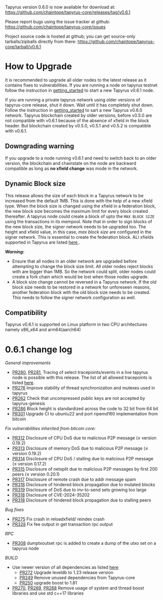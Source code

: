 Tapyrus version 0.6.0 is now available for download at:
https://github.com/chaintope/tapyrus-core/releases/tag/v0.6.1

Please report bugs using the issue tracker at github:
https://github.com/chaintope/tapyrus-core/issues

Project source code is hosted at github; you can get
source-only tarballs/zipballs directly from there:
https://github.com/chaintope/tapyrus-core/tarball/v0.6.1


How to Upgrade
==============

It is recommended to upgrade all older nodes to the latest release as it contains fixes to vulnerabilities. If you are running a node on 
tapyrus testnet follow the instruction in [getting_started](doc/tapyrus/getting_started.md#how-to-start-a-node-on-tapyrus-testnet) to start a new Tapyrus v0.6.1 node.

If you are running a private tapyrus network using older versions of tapyrus-core release, shut it down. Wait until it has completely shut down. 
Follow the instruction in [getting_started](doc/tapyrus/getting_started.md#how-to-start-a-new-tapyrus-network) to sart a new Tapyrus v0.6.0 network. Tapyrus blockchain created by older versions, before v0.5.0 
are not compatible with v0.6.1 because of the absence of xfield in the block header. But blockchain created by v0.5.0, v0.5.1 and v0.5.2 is compatible 
with v0.6.1.

Downgrading warning
-------------------

If you upgrade to a node running v0.6.1 and need to switch back to an older version, the blockchain and chainstate on the node are backward compatible as 
long as **no xfield change** was mode in the network.

Dynamic Block size
-------------------

This release allows the size of each block in a Tapyrus network to be increased from the default 1MB. This is done with the help of a new xfield type.
When the block size is changed using the xfield in a federation block, the new block size becomes the maximum limit for every block created thereafter. 
A tapyrus node could create a block of upto the `MAX BLOCK SIZE` using the transactions in its mempool. Note that in order to sign blocks of the new 
block size, the signer network needs to be upgraded too. The height and xfield value, in this case, _max block size_ are configured in the signer network. 
This is essential to create the federation block. ALl xfields supported in Tapyrus are listed  [here ](doc/tapyrus/signedblocks.md).

_**Warning:**_ 
- Ensure that all nodes in an older network are upgraded before attempting to change the block size limit. All older nodes reject blocks with
are bigger than 1MB. So the network could split, older nodes could create a fork chain which would be lost
when those nodes upgrade.
- A block size change cannot be reversed in a Tapyrus network. If the old block size needs to be restored in a network for unforeseen reasons, another federation
block with the old block size needs to be created. This needs to follow the signer network configuration as well.

Compatibility
-------------

Tapyrus v0.6.1 is supported on Linux platform in two CPU architectures namely x86_x64 and arm64(aarch64)

0.6.1 change log
================

*General improvements*

- [PR280](https://github.com/chaintope/tapyrus-core/pull/280), [PR281](https://github.com/chaintope/tapyrus-core/pull/281), Tracing of select tracepoints/events in a live tapyrus node is possible with this release. The list of all allowed tracepoints is listed [here](doc/tracing.md).
- [PR276](https://github.com/chaintope/tapyrus-core/pull/276) Improve stability of thread synchronization and mutexes used in tapyrus
- [PR262](https://github.com/chaintope/tapyrus-core/pull/262) Check that uncompressed public keys are not accepted by tapyrus-genesis
- [PR286](https://github.com/chaintope/tapyrus-core/pull/286) Block height is standardized across the code to 32 bit from 64 bit
- [PR301]((https://github.com/chaintope/tapyrus-core/pull/301)) Upgrade CI to ubuntu22 and port ripemd160 implementation from bitcoin


*Fix vulnerabilities inherited from bitcoin core:*
- [PR312](https://github.com/chaintope/tapyrus-core/pull/312) Disclosure of CPU DoS due to malicious P2P message (≤ version 0.19.2)
- [PR313](https://github.com/chaintope/tapyrus-core/pull/313) Disclosure of memory DoS due to malicious P2P message (≤ version 0.19.2)
- [PR314](https://github.com/chaintope/tapyrus-core/pull/314) Disclosure of CPU DoS / stalling due to malicious P2P message (≤ version 0.17.2) 
- [PR315](https://github.com/chaintope/tapyrus-core/pull/315) Disclosure of netsplit due to malicious P2P messages by first 200 peers (≤ version 0.20.1)
- [PR317](https://github.com/chaintope/tapyrus-core/pull/317) Disclosure of remote crash due to addr message spam 
- [PR318](https://github.com/chaintope/tapyrus-core/pull/318) Disclosure of hindered block propagation due to mutated blocks 
- [PR319](https://github.com/chaintope/tapyrus-core/pull/319) Disclosure of DoS due to inv-to-send sets growing too large 
- [PR318](https://github.com/chaintope/tapyrus-core/pull/318) Disclosure of CVE-2024-35202
- [PR318](https://github.com/chaintope/tapyrus-core/pull/318) Disclosure of hindered block propagation due to stalling peers

*Bug fixes*
- [PR275](https://github.com/chaintope/tapyrus-core/pull/275) Fix crash in reloadxfield/ reindex crash
- [PR328](https://github.com/chaintope/tapyrus-core/pull/328) Fix fee output in get transaction rpc output

*RPC*

- [PR308](https://github.com/chaintope/tapyrus-core/pull/308) dumptxoutset rpc is added to create a dump of the utxo set on a tapyrus node

*BUILD*

- Use newer version of all dependencies as listed [here](doc/dependencies.md)
  - [PR272](https://github.com/chaintope/tapyrus-core/pull/272) Upgrade leveldb to 1.23 release version
  - [PR249](https://github.com/chaintope/tapyrus-core/pull/249) Remove unused dependencies from Tapyrus-core
  - [PR250](https://github.com/chaintope/tapyrus-core/pull/250) upgrade boost to 1.81
- [PR270](https://github.com/chaintope/tapyrus-core/pull/270), [PR269](https://github.com/chaintope/tapyrus-core/pull/269), [PR268](https://github.com/chaintope/tapyrus-core/pull/268) Remove usage of system and thread boost libraries and use std c++17 libraries
